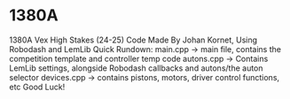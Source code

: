 # 1380A
1380A Vex High Stakes (24-25)  Code
Made By Johan Kornet, Using Robodash and LemLib
Quick Rundown:
main.cpp -> main file, contains the competition template and controller temp code
autons.cpp -> Contains LemLib settings, alongside Robodash callbacks and autons/the auton selector
devices.cpp -> contains pistons, motors, driver control functions, etc
Good Luck! 